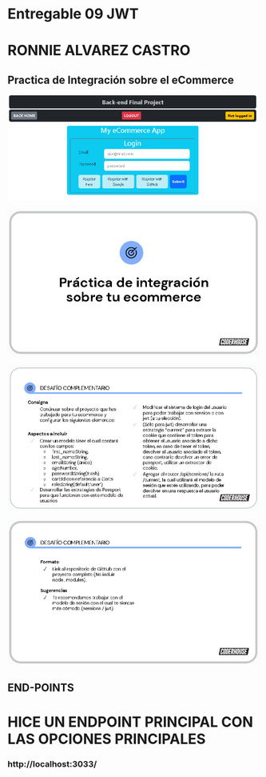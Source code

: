 # Entregable 09 JWT

# RONNIE ALVAREZ CASTRO 

## Practica de Integración sobre el eCommerce

![image](img/login.png)

![image](img/con1.png)


![image](img/con2.png)

![image](img/con3.png)

## END-POINTS

# HICE UN ENDPOINT PRINCIPAL CON LAS OPCIONES PRINCIPALES 

### http://localhost:3033/


